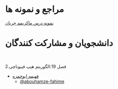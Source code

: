 # مراجع و نمونه ها

[نمونه درس ماکزیمم جریان](https://visualgo.net/en/maxflow)

# دانشجویان و مشارکت کنندگان

<br>

2.فصل 19:الگوریتم هیپ فیبوناچی

+ [فهیمه ابوحمزه](https://abouhamze-fahime.github.io/Abouhamze.Fahime/)  
  - [@abouhamze-fahime](https://github.com/abouhamze-fahime)
